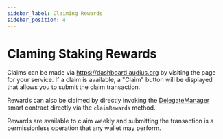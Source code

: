 ```yaml
---
sidebar_label: Claiming Rewards
sidebar_position: 4
---
```


# Claming Staking Rewards

Claims can be made via https://dashboard.audius.org by visiting the page for your service. If a claim is available, a "Claim" button will be displayed that allows you to submit the claim transaction.

Rewards can also be claimed by directly invoking the [DelegateManager](https://etherscan.io/address/0x4d7968ebfD390D5E7926Cb3587C39eFf2F9FB225#writeProxyContract) smart contract directly via the `claimRewards` method.

Rewards are available to claim weekly and submitting the transaction is a permissionless operation that any wallet may perform.
